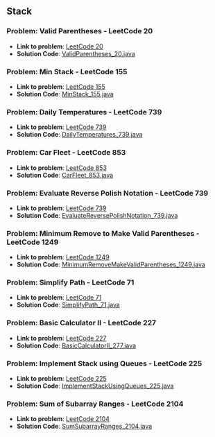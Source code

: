 ## Stack

### Problem: Valid Parentheses - LeetCode 20

- **Link to problem**: [LeetCode 20](https://leetcode.com/problems/valid-parentheses/)
- **Solution Code**: [ValidParentheses_20.java](ValidParentheses_20.java)

### Problem: Min Stack - LeetCode 155

- **Link to problem**: [LeetCode 155](https://leetcode.com/problems/min-stack/)
- **Solution Code**: [MinStack_155.java](MinStack_155.java)

### Problem: Daily Temperatures - LeetCode 739

- **Link to problem**: [LeetCode 739](https://leetcode.com/problems/daily-temperatures/)
- **Solution Code**: [DailyTemperatures_739.java](DailyTemperatures_739.java)

### Problem: Car Fleet - LeetCode 853

- **Link to problem**: [LeetCode 853](https://leetcode.com/problems/car-fleet/)
- **Solution Code**: [CarFleet_853.java](CarFleet_853.java)

### Problem: Evaluate Reverse Polish Notation - LeetCode 739

- **Link to problem**: [LeetCode 739](https://leetcode.com/problems/evaluate-reverse-polish-notation/)
- **Solution Code**: [EvaluateReversePolishNotation_739.java](EvaluateReversePolishNotation_739.java)

### Problem: Minimum Remove to Make Valid Parentheses - LeetCode 1249

- **Link to problem**: [LeetCode 1249](https://leetcode.com/problems/minimum-remove-to-make-valid-parentheses/)
- **Solution Code**: [MinimumRemoveMakeValidParentheses_1249.java](MinimumRemoveMakeValidParentheses_1249.java)

### Problem: Simplify Path - LeetCode 71

- **Link to problem**: [LeetCode 71](https://leetcode.com/problems/simplify-path/)
- **Solution Code**: [SimplifyPath_71.java](SimplifyPath_71.java)

### Problem: Basic Calculator II - LeetCode 227

- **Link to problem**: [LeetCode 227](https://leetcode.com/problems/basic-calculator-ii/)
- **Solution Code**: [BasicCalculatorII_277.java](BasicCalculatorII_277.java)

### Problem: Implement Stack using Queues - LeetCode 225

- **Link to problem**: [LeetCode 225](https://leetcode.com/problems/implement-stack-using-queues/)
- **Solution Code**: [ImplementStackUsingQueues_225.java](ImplementStackUsingQueues_225.java)

### Problem: Sum of Subarray Ranges - LeetCode 2104

- **Link to problem**: [LeetCode 2104](https://leetcode.com/problems/sum-of-subarray-ranges/)
- **Solution Code**: [SumSubarrayRanges_2104.java](SumSubarrayRanges_2104.java)

